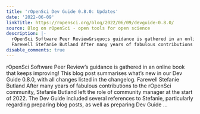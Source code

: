```yaml
---
title: 'rOpenSci Dev Guide 0.8.0: Updates'
date: '2022-06-09'
linkTitle: https://ropensci.org/blog/2022/06/09/devguide-0.8.0/
source: Blog on rOpenSci - open tools for open science
description: |-
  rOpenSci Software Peer Review&rsquo;s guidance is gathered in an online book that keeps improving! This blog post summarises what&rsquo;s new in our Dev Guide 0.8.0, with all changes listed in the changelog.
  Farewell Stefanie Butland After many years of fabulous contributions to the rOpenSci community, Stefanie Butland left the role of community manager at the start of 2022. The Dev Guide included several references to Stefanie, particularly regarding preparing blog posts, as well as preparing Dev Guide ...
disable_comments: true
---
```

rOpenSci Software Peer Review&rsquo;s guidance is gathered in an online book that keeps improving! This blog post summarises what&rsquo;s new in our Dev Guide 0.8.0, with all changes listed in the changelog.
Farewell Stefanie Butland After many years of fabulous contributions to the rOpenSci community, Stefanie Butland left the role of community manager at the start of 2022. The Dev Guide included several references to Stefanie, particularly regarding preparing blog posts, as well as preparing Dev Guide ...